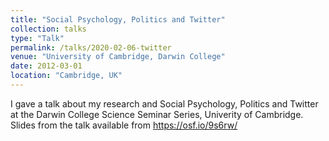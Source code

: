 ```yaml
---
title: "Social Psychology, Politics and Twitter"
collection: talks
type: "Talk"
permalink: /talks/2020-02-06-twitter
venue: "University of Cambridge, Darwin College"
date: 2012-03-01
location: "Cambridge, UK"
---
```

I gave a talk about my research and Social Psychology, Politics and Twitter at the Darwin College Science Seminar Series, Univerity of Cambridge. 
Slides from the talk available from https://osf.io/9s6rw/
